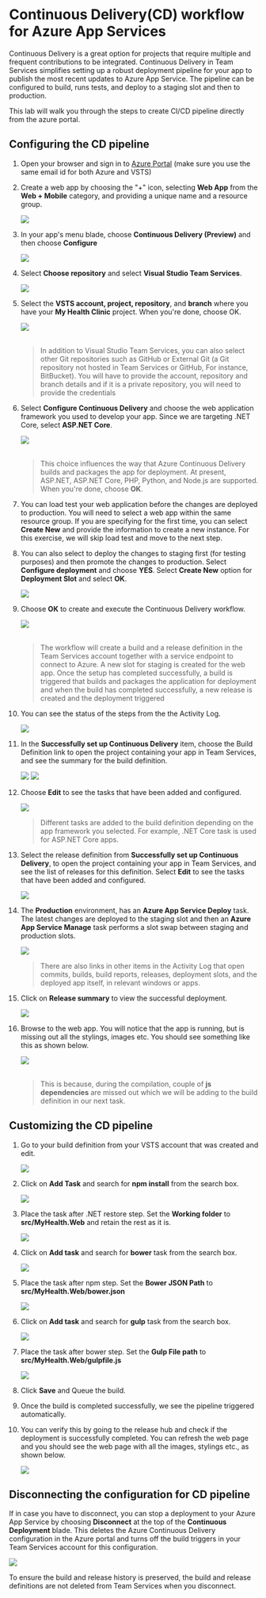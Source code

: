 # Continuous Delivery(CD) workflow for Azure App Services

Continuous Delivery is a great option for projects that require multiple and frequent contributions to be integrated. Continuous Delivery in Team Services simplifies setting up a robust deployment pipeline for your app to publish the most recent updates to Azure App Service. The pipeline can be configured to build, runs tests, and deploy to a staging slot and then to production.

This lab will walk you through the steps to create CI/CD pipeline directly from the azure portal.

## Configuring the CD pipeline

1. Open your browser and sign in to <a href="https://portal.azure.com">Azure Portal</a> (make sure you use the same email id for both Azure and VSTS)

2. Create a web app by choosing the "+" icon, selecting **Web App** from the **Web + Mobile** category, and providing a unique name and a resource group.

   <img src="images/1.png">

3. In your app's menu blade, choose **Continuous Delivery (Preview)** and then choose **Configure**

   <img src="images/2.png">

4. Select **Choose repository** and select **Visual Studio Team Services**.

   <img src="images/3.png">

5. Select the **VSTS account, project, repository**, and **branch** where you have your **My Health Clinic** project. When you're done, choose OK.

   <img src="images/4.png">

   <br/>
   <br/>

   > In addition to Visual Studio Team Services, you can also select other Git repositories such as GitHub or External Git (a Git  repository not hosted in Team Services or GitHub, For instance, BitBucket). You will have to provide the account, repository and branch details and if it is a private repository, you will need to provide the credentials

6. Select **Configure Continuous Delivery** and choose the web application framework you used to develop your app. Since we are targeting .NET Core, select **ASP.NET Core**.

   <img src="images/5.png">

   <br/>
   <br/>

   >This choice influences the way that Azure Continuous Delivery builds and packages the app for deployment. At present, ASP.NET, ASP.NET Core, PHP, Python, and Node.js are supported. When you're done, choose **OK**.

7. You can load test your web application before the changes are deployed to production. You will need to select a web app within the same resource group. If you are specifying for the first time, you can select **Create New** and provide the information to create a new instance. For this exercise, we will skip load test and move to the next step.

8. You can also select to deploy the changes to staging first (for testing purposes) and then promote the changes to production. Select **Configure deployment** and choose **YES**. Select **Create New** option for **Deployment Slot**  and select **OK**.

   <img src="images/7.png">

9. Choose **OK** to create and execute the Continuous Delivery workflow.

   <img src="images/8.png">

   <br/>
   <br/>

    >The workflow will create a build and a release definition in the Team Services account together with a service endpoint to connect to Azure. A new slot for staging is created for the web app. Once the setup has completed successfully, a build is triggered that builds and packages the application for deployment and when the build has completed successfully, a new release is created and the deployment triggered
  
10. You can see the status of the steps from the the Activity Log.

    <img src="images/9.png">

11. In the **Successfully set up Continuous Delivery** item, choose the Build Definition link to open the project containing your app in Team Services, and see the summary for the build definition. 

    <img src="images/12.png">

    <img src="images/11.png">

12. Choose **Edit** to see the tasks that have been added and configured.

    <img src="images/13.png">

    >Different tasks are added to the build definition depending on the app framework you selected. For example, .NET Core task is used for ASP.NET Core apps.

13. Select the release definition from **Successfully set up Continuous Delivery**, to open the project containing your app in Team Services, and see the list of releases for this definition. Select **Edit** to see the tasks that have been added and configured.

    <img src="images/14.png">

14. The **Production** environment, has an **Azure App Service Deploy** task. The latest changes are deployed to the staging slot and then an **Azure App Service Manage** task performs a slot swap between staging and production slots.

    <img src="images/16.png">

    >There are also links in other items in the Activity Log that open commits, builds, build reports, releases, deployment slots, and the deployed app itself, in relevant windows or apps.

15. Click on **Release summary** to view the successful deployment. 

    <img src="images/18.png">

16. Browse to the web app. You will notice that the app is running, but is missing out all the stylings, images etc. You should see something like this as shown below.

    <img src="images/19.png">

    <br/>
    <br/>

    >This is because, during the compilation, couple of **js dependencies** are missed out which we will be adding to the build definition in our next task.

## Customizing the CD pipeline

1. Go to your build definition from your VSTS account that was created and edit.

   <img src="images/20.png">

2. Click on **Add Task** and search for **npm install** from the search box.

   <img src="images/21.png">

3. Place the task after .NET restore step. Set the **Working folder** to **src/MyHealth.Web** and retain the rest as it is.

   <img src="images/22.png">

4. Click on **Add task** and search for **bower** task from the search box.

   <img src="images/23.png">

5. Place the task after npm step. Set the **Bower JSON Path** to **src/MyHealth.Web/bower.json**

   <img src="images/24.png">

6. Click on **Add task** and search for **gulp** task from the search box.

   <img src="images/25.png">

7. Place the task after bower step. Set the **Gulp File path** to **src/MyHealth.Web/gulpfile.js**

   <img src="images/26.png">

8. Click **Save** and Queue the build. 

9. Once the build is completed successfully, we see the pipeline triggered automatically.

10. You can verify this by going to the release hub and check if the deployment is successfully completed. You can refresh the web page and you should see the web page with all the images, stylings etc., as shown below.

    <img src="images/27.png">

## Disconnecting the configuration for CD pipeline

If in case you have to disconnect, you can stop a deployment to your Azure App Service by choosing **Disconnect** at the top of the **Continuous Deployment** blade. This deletes the Azure Continuous Delivery configuration in the Azure portal and turns off the build triggers in your Team Services account for this configuration.

<img src="images/17.png">

To ensure the build and release history is preserved, the build and release definitions are not deleted from Team Services when you disconnect.













 
   

